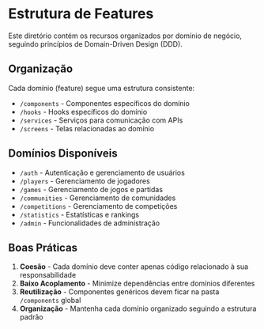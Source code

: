 # Estrutura de Features

Este diretório contém os recursos organizados por domínio de negócio, seguindo princípios de Domain-Driven Design (DDD).

## Organização

Cada domínio (feature) segue uma estrutura consistente:

- `/components` - Componentes específicos do domínio
- `/hooks` - Hooks específicos do domínio
- `/services` - Serviços para comunicação com APIs
- `/screens` - Telas relacionadas ao domínio

## Domínios Disponíveis

- `/auth` - Autenticação e gerenciamento de usuários
- `/players` - Gerenciamento de jogadores
- `/games` - Gerenciamento de jogos e partidas
- `/communities` - Gerenciamento de comunidades
- `/competitions` - Gerenciamento de competições
- `/statistics` - Estatísticas e rankings
- `/admin` - Funcionalidades de administração

## Boas Práticas

1. **Coesão** - Cada domínio deve conter apenas código relacionado à sua responsabilidade
2. **Baixo Acoplamento** - Minimize dependências entre domínios diferentes
3. **Reutilização** - Componentes genéricos devem ficar na pasta `/components` global
4. **Organização** - Mantenha cada domínio organizado seguindo a estrutura padrão

